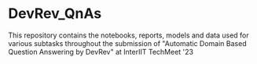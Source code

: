 # DevRev_QnAs
This repository contains the notebooks, reports, models and data used for various subtasks throughout the submission of "Automatic Domain Based Question Answering by DevRev" at InterIIT TechMeet '23
